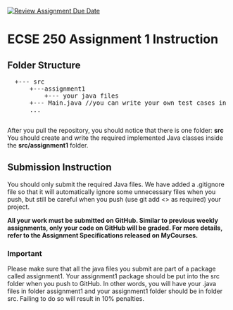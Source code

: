 [![Review Assignment Due Date](https://classroom.github.com/assets/deadline-readme-button-24ddc0f5d75046c5622901739e7c5dd533143b0c8e959d652212380cedb1ea36.svg)](https://classroom.github.com/a/a5bsI3JF)
# ECSE 250 Assignment 1 Instruction
## Folder Structure
<pre>
  +--- src  
      +---assignment1
          +--- your java files  
      +--- Main.java //you can write your own test cases in this file or just delete this file if you want
      ...  

</pre>

After you pull the repository, you should notice that there is one folder: **src** 
You should create and write the required implemented Java classes inside the **src/assignment1** folder.  



## Submission Instruction
You should only submit the required Java files.
We have added a .gitignore file so that it will automatically ignore some unnecessary files when you push, but still be careful when you push (use git add <> as required) your project.


**All your work must be submitted on GitHub. Similar to previous weekly assignments, only your code on GitHub will be graded. For more details, refer to the Assignment Specifications released on MyCourses.**

### Important
Please make sure that all the java files you submit are part of a package called assignment1. 
Your assignment1 package should be put into the src folder when you push to GitHub. In other words, you will have your .java files in folder assignment1 and your assignment1 folder should be in folder src. Failing to do so will result in 10% penalties.




